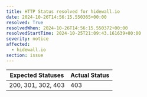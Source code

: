 ```yaml
---
title: HTTP Status resolved for hidewall.io
date: 2024-10-26T14:56:15.550365+00:00
resolved: True
resolvedWhen: 2024-10-26T14:56:15.550372+00:00
resolvedStartTime: 2024-10-25T21:09:43.161639+00:00
severity: notice
affected:
  - hidewall.io
section: issue
---
```


| Expected Statuses | Actual Status  |
|-------------------|----------------|
| 200, 301, 302, 403 | 403 |
